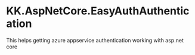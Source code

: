 # KK.AspNetCore.EasyAuthAuthentication
This helps getting azure appservice authentication working with asp.net core
